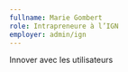 ```yaml
---
fullname: Marie Gombert
role: Intrapreneure à l’IGN
employer: admin/ign
---
```

Innover avec les utilisateurs
